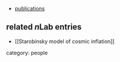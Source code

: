 

* [publications](http://pubviz.icapsid.net/author/Dalianis)

## related $n$Lab entries

* [[Starobinsky model of cosmic inflation]]

category: people